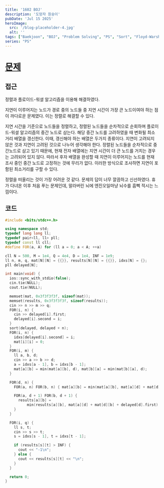 ```yaml
---
title: '1602 BOJ'
description: '도망자 원숭이'
pubDate: 'Jul 15 2025'
heroImage:
  src: '/blog-placeholder-4.jpg'
  alt: ''
tags: ["Baekjoon", "BOJ", "Problem Solving", "PS", "Sort", "Floyd-Warshall"]
series: "PS"
---
```


# [문제](https://www.acmicpc.net/problem/1602)

## 접근

정렬과 플로이드-워셜 알고리즘을 이용해 해결하였다.

지연이 이루어지는 노드가 경로 중의 노드들 중 지연 시간이 가장 큰 노드이여야 하는 점이 까다로운 문제였다.
이는 정렬로 해결할 수  있다.

지연 시간을 기준으로 노드들을 정렬하고, 정렬된 노드들을 순차적으로 순회하며 플로이드-워셜 알고리즘의 중간 노드로 삼는다.
해당 중간 노드를 고려하였을 때 변화될 최소 거리 배열을 갱신한다.
이때, 갱신해야 하는 배열은 두가지 종류이다.
지연이 고려되지 않은 것과 지연이 고려된 것으로 나누어 생각해야 한다.
정렬된 노드들을 순차적으로 중간노드로 삼고 있기 때문에, 현재 전자 배열에는 지연 시간이 더 큰 노드를 거치는 경우는
고려되어 있지 않다. 따라서 후자 배열을 완성할 때 지연이 이루어지는 노드를 현재 조사 중인 중간 노드로 고정하는 것에
무리가 없다. 이러한 방식으로 조사하면 지연이 포함된 최소거리를 구할 수 있다.

정렬을 떠올리는 것이 가장 어려운 것 같다.
문제의 답이 너무 깔끔하고 신선하였다.
휴가 다녀온 이후 처음 푸는 문제인데, 말라버린 뇌에 엔진오일마냥 뇌수를 흠뻑 적시는 느낌이다.

## 코드

```c++
#include <bits/stdc++.h>

using namespace std;
typedef long long ll;
typedef pair<ll, ll> pll;
typedef const ll cll;
#define FOR(a, A) for (ll a = 0; a < A; ++a)

cll N = 500, M = 1e4, Q = 4e4, D = 1e4, INF = 1e9;
ll n, m, q, mat[N][N] = {{}}, results[N][N] = {{}}, idxs[N] = {};
pll delayed[N];

int main(void) {
  ios::sync_with_stdio(false);
  cin.tie(NULL);
  cout.tie(NULL);

  memset(mat, 0x3f3f3f3f, sizeof(mat));
  memset(results, 0x3f3f3f3f, sizeof(results));
  cin >> n >> m >> q;
  FOR(i, n) {
    cin >> delayed[i].first;
    delayed[i].second = i;
  }
  sort(delayed, delayed + n);
  FOR(i, n) {
    idxs[delayed[i].second] = i;
    mat[i][i] = 0;
  }
  FOR(i, m) {
    ll a, b, d;
    cin >> a >> b >> d;
    a = idxs[a - 1], b = idxs[b - 1];
    mat[a][b] = min(mat[a][b], d), mat[b][a] = min(mat[b][a], d);
  }

  FOR(d, n) {
    FOR(a, n) FOR(b, n) { mat[a][b] = min(mat[a][b], mat[a][d] + mat[d][b]); }

    FOR(a, d + 1) FOR(b, d + 1) {
      results[a][b] =
          min(results[a][b], mat[a][d] + mat[d][b] + delayed[d].first);
    }
  }

  FOR(i, q) {
    ll s, t;
    cin >> s >> t;
    s = idxs[s - 1], t = idxs[t - 1];

    if (results[s][t] > INF) {
      cout << "-1\n";
    } else {
      cout << results[s][t] << "\n";
    }
  }

  return 0;
}
```